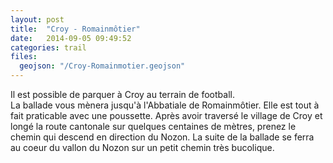 ```yaml
---
layout: post
title:  "Croy - Romainmôtier"
date:   2014-09-05 09:49:52
categories: trail
files:
  geojson: "/Croy-Romainmotier.geojson"
---
```


Il est possible de parquer à Croy au terrain de football.  
La ballade vous mènera jusqu'à l'Abbatiale de Romainmôtier. Elle est tout à fait praticable avec une poussette. Après avoir traversé le village de Croy et longé la route cantonale sur quelques centaines de mètres, prenez le chemin qui descend en direction du Nozon. La suite de la ballade se ferra au coeur du vallon du Nozon sur un petit chemin très bucolique.
